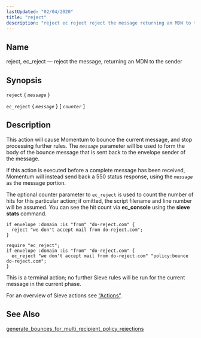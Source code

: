 ```yaml
---
lastUpdated: "02/04/2020"
title: "reject"
description: "reject ec reject reject the message returning an MDN to the sender reject message ec reject message counter This action will cause Momentum to bounce the current message and stop processing further rules The message parameter will be used to form the body of the bounce message that is sent..."
---
```


<a name="sieve.ref.reject"></a> 
## Name

reject, ec_reject — reject the message, returning an MDN to the sender

## Synopsis

`reject` { *`message`* }

`ec_reject` { *`message`* } [ *`counter`* ]

<a name="idp31130848"></a> 
## Description

This action will cause Momentum to bounce the current message, and stop processing further rules. The *`message`* parameter will be used to form the body of the bounce message that is sent back to the envelope sender of the message.

If this action is executed before a complete message has been received, Momentum will instead send back a 550 status response, using the *`message`* as the message portion.

The optional counter parameter to `ec_reject` is used to count the number of hits for this particular action; if omitted, the script filename and line number will be assumed. You can see the hit count via **ec_console** using the **sieve stats**       command.

<a name="example.reject"></a> 


```
if envelope :domain :is "from" "do-reject.com" {
  reject "we don't accept mail from do-reject.com";
}
```

<a name="example.rject.second"></a> 


```
require "ec_reject";
if envelope :domain :is "from" "do-reject.com" {
  ec_reject "we don't accept mail from do-reject.com" "policy:bounce do-reject.com";
}
```

This is a terminal action; no further Sieve rules will be run for the current message in the current phase.

For an overview of Sieve actions see [“Actions”](/momentum/3/3-reference/sieve-syntax-basic#sieve.syntax.basic.actions).

<a name="idp31143168"></a> 
## See Also

[generate_bounces_for_multi_recipient_policy_rejections](/momentum/3/3-reference/3-reference-conf-ref-generate-bounces-for-multi-recipient-policy-rejections)